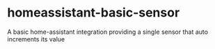 # homeassistant-basic-sensor
A basic home-assistant integration providing a single sensor that auto increments its value
